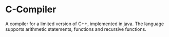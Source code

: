 # C-Compiler

A compiler for a limited version of C++, implemented in java. The language supports arithmetic statements, functions and recursive functions.

